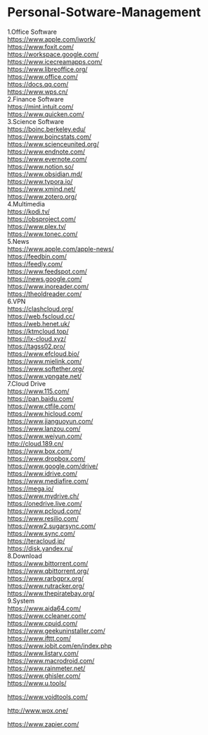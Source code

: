 # Personal-Sotware-Management
1.Office Software  
https://www.apple.com/iwork/  
https://www.foxit.com/  
https://workspace.google.com/  
https://www.icecreamapps.com/  
https://www.libreoffice.org/  
https://www.office.com/  
https://docs.qq.com/  
https://www.wps.cn/  
2.Finance Software  
https://mint.intuit.com/  
https://www.quicken.com/  
3.Science Software  
https://boinc.berkeley.edu/  
https://www.boincstats.com/  
https://www.scienceunited.org/  
https://www.endnote.com/  
https://www.evernote.com/  
https://www.notion.so/  
https://www.obsidian.md/  
https://www.typora.io/  
https://www.xmind.net/  
https://www.zotero.org/  
4.Multimedia  
https://kodi.tv/  
https://obsproject.com/  
https://www.plex.tv/  
https://www.tonec.com/  
5.News  
https://www.apple.com/apple-news/  
https://feedbin.com/  
https://feedly.com/  
https://www.feedspot.com/  
https://news.google.com/  
https://www.inoreader.com/  
https://theoldreader.com/  
6.VPN  
https://clashcloud.org/  
https://web.fscloud.cc/  
https://web.henet.uk/  
https://ktmcloud.top/  
https://lx-cloud.xyz/  
https://tagss02.pro/  
https://www.efcloud.bio/  
https://www.mielink.com/  
https://www.softether.org/  
https://www.vpngate.net/  
7.Cloud Drive  
https://www.115.com/  
https://pan.baidu.com/  
https://www.ctfile.com/  
https://www.hicloud.com/  
https://www.jianguoyun.com/  
https://www.lanzou.com/  
https://www.weiyun.com/  
http://cloud.189.cn/  
https://www.box.com/  
https://www.dropbox.com/  
https://www.google.com/drive/  
https://www.idrive.com/  
https://www.mediafire.com/  
https://mega.io/  
https://www.mydrive.ch/  
https://onedrive.live.com/  
https://www.pcloud.com/  
https://www.resilio.com/  
https://www2.sugarsync.com/  
https://www.sync.com/  
https://teracloud.jp/  
https://disk.yandex.ru/  
8.Download  
https://www.bittorrent.com/  
https://www.qbittorrent.org/  
https://www.rarbgprx.org/  
https://www.rutracker.org/  
https://www.thepiratebay.org/  
9.System  
https://www.aida64.com/  
https://www.ccleaner.com/  
https://www.cpuid.com/  
https://www.geekuninstaller.com/  
https://www.ifttt.com/  
https://www.iobit.com/en/index.php  
https://www.listary.com/  
https://www.macrodroid.com/  
https://www.rainmeter.net/  
https://www.ghisler.com/  
https://www.u.tools/  

https://www.voidtools.com/

http://www.wox.one/

https://www.zapier.com/
